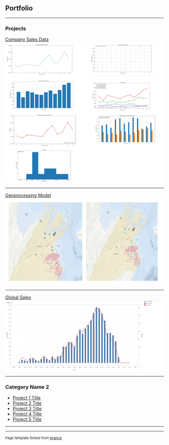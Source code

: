 ## Portfolio

---

### Projects 

[Company Sales Data](/sample_page)
<br>
<img src= "images/combinedgraphs1.png?raw=true"/>

---
[Geoprocessing Model](/pdf/sample_presentation.pdf)
<img src="images/geoprocessing1.png?raw=true"/>

---
[Global Sales](https://public.tableau.com/app/profile/caroline.do2865/)
<img src="images/titanic.png?raw=true"/>

---

### Category Name 2

- [Project 1 Title](http://example.com/)
- [Project 2 Title](http://example.com/)
- [Project 3 Title](http://example.com/)
- [Project 4 Title](http://example.com/)
- [Project 5 Title](http://example.com/)

---




---
<p style="font-size:11px">Page template forked from <a href="https://github.com/evanca/quick-portfolio">evanca</a></p>
<!-- Remove above link if you don't want to attibute -->
